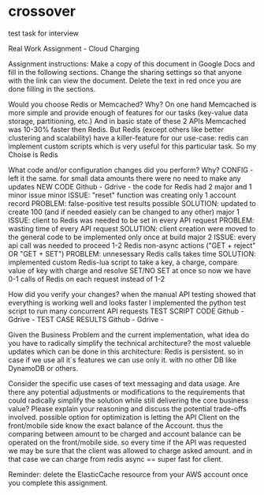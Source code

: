 # crossover
test task for interview

Real Work Assignment - Cloud Charging

Assignment instructions: Make a copy of this document in Google Docs and fill in the following sections.
Change the sharing settings so that anyone with the link can view the document. Delete the text in red once you are done filling in the sections.

Would you choose Redis or Memcached? Why?
On one hand Memcached is more simple and provide enough of features for our tasks (key-value data storage, partitioning, etc.)
And in basic state of these 2 APIs Memcached was 10-30% faster then Redis.
But Redis (except others like better clustering and scalability) have a killer-feature for our use-case:
redis can implement custom scripts which is very useful for this particular task.
So my Choise is Redis

What code and/or configuration changes did you perform? Why?
CONFIG - left it the same. for small data amounts there were no need to make any updates
NEW CODE
    Github - 
    Gdrive - 
the code for Redis had 2 major and 1 minor issue
minor
    ISSUE: "reset" function was creating only 1 account record
    PROBLEM: false-positive test results possible
    SOLUTION: updated to create 100 (and if needed easiely can be changed to any other)
major 1
    ISSUE: client to Redis was needed to be set in every API request
    PROBLEM: wasting time of every API request
    SOLUTION: client creation were moved to the general code to be implemented only once at build
major 2
    ISSUE: every api call was needed to proceed 1-2 Redis non-async actions ("GET + reject" OR "GET + SET")
    PROBLEM: unnesessary Redis calls takes time
    SOLUTION: implemented custom Redis-lua script to take a key, a charge, compare value of key with charge and resolve SET/NO SET at once
        so now we have 0-1 calls of Redis on each request instead of 1-2

How did you verify your changes? 
when the manual API testing showed that everything is working well and looks faster I implemented the python test script to run many concurrent API requests
TEST SCRIPT CODE
    Github - 
    Gdrive - 
TEST CASE RESULTS 
    Github - 
    Gdrive - 
    
Given the Business Problem and the current implementation, what idea do you have to radically simplify the technical architecture?
the most valueble updates which can be done in this architecture:
    Redis is persistent. so in case if we use all it`s features we can use only it. with no other DB like DynamoDB or others.

Consider the specific use cases of text messaging and data usage. Are there any potential adjustments or modifications to the requirements that could radically simplify the solution while still delivering the core business value? Please explain your reasoning and discuss the potential trade-offs involved.
     possible option for optimization is letting the API Client on the front/mobile side know the exact balance of the Account. thus the comparing between amount to be charged and account balance can be operated on the front/mobile side.
     so every time if the API was requested we may be sure that the client was allowed to charge asked amount.
     and in that case we can charge from redis async == super fast for client.

Reminder: delete the ElasticCache resource from your AWS account once you complete this assignment.
